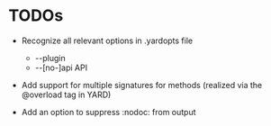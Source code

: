# TODOs

* Recognize all relevant options in .yardopts file
  * --plugin
  * --[no-]api API
* Add support for multiple signatures for methods
  (realized via the @overload tag in YARD)

* Add an option to suppress :nodoc: from output
